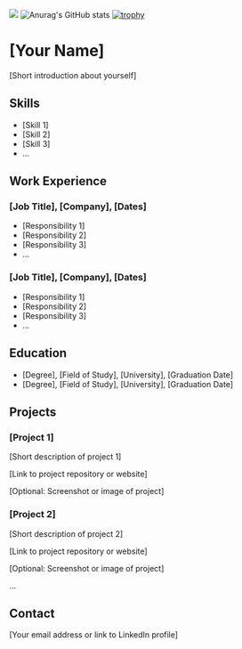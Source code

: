 ![](http://github-profile-summary-cards.vercel.app/api/cards/repos-per-language?username=ByteBrewer&theme=default)
![Anurag's GitHub stats](https://github-readme-stats.vercel.app/api?username=ByteBrewer&count_private=true)
[![trophy](https://github-profile-trophy.vercel.app/?username=ByteBrewer&column=-1)](https://github.com/ryo-ma/github-profile-trophy)

# [Your Name]

[Short introduction about yourself]

## Skills

- [Skill 1]
- [Skill 2]
- [Skill 3]
- ...

## Work Experience

### [Job Title], [Company], [Dates]

- [Responsibility 1]
- [Responsibility 2]
- [Responsibility 3]
- ...

### [Job Title], [Company], [Dates]

- [Responsibility 1]
- [Responsibility 2]
- [Responsibility 3]
- ...

## Education

- [Degree], [Field of Study], [University], [Graduation Date]
- [Degree], [Field of Study], [University], [Graduation Date]

## Projects

### [Project 1]

[Short description of project 1]

[Link to project repository or website]

[Optional: Screenshot or image of project]

### [Project 2]

[Short description of project 2]

[Link to project repository or website]

[Optional: Screenshot or image of project]

...

## Contact

[Your email address or link to LinkedIn profile]


